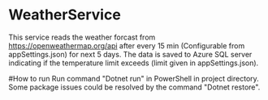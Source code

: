 # WeatherService
This service reads the weather forcast from https://openweathermap.org/api after every 15 min (Configurable from appSettings.json) for next 5 days. 
The data is saved to Azure SQL server indicating if the temperature limit exceeds (limit given in appSettings.json).

#How to run
Run command "Dotnet run" in PowerShell in project directory.
Some package issues could be resolved by the command "Dotnet restore".

